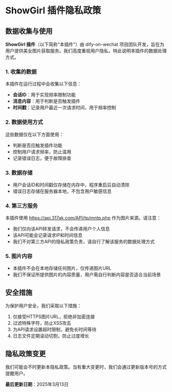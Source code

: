 # ShowGirl 插件隐私政策

## 数据收集与使用

**ShowGirl 插件**（以下简称"本插件"）由 dify-on-wechat 项目团队开发，旨在为用户提供美女图片获取服务。我们高度重视用户隐私，特此说明本插件的数据处理方式。

### 1. 收集的数据

本插件在运行过程中会收集以下信息：

- **会话ID**：用于实现频率限制功能
- **消息内容**：用于判断是否触发插件
- **时间戳**：记录用户最近一次请求时间，用于频率控制

### 2. 数据使用方式

这些数据仅在以下方面使用：

- 判断是否应触发插件功能
- 控制用户请求频率，防止滥用
- 记录错误日志，便于故障排查

### 3. 数据存储

- 用户会话ID和时间戳仅存储在内存中，程序重启后自动清除
- 错误日志存储在服务器本地，不包含用户敏感信息

### 4. 第三方服务

本插件使用 https://api.317ak.com/API/tp/mntp.php 作为图片来源。请注意：

- 我们仅向该API转发请求，不会传递用户个人信息
- 该API可能会记录请求IP和时间信息
- 我们不对第三方API的隐私政策负责，请自行了解该服务的数据处理方式

### 5. 图片内容

- 本插件不会在本地存储任何图片，仅传递图片URL
- 我们不保证所提供图片的内容质量，用户需自行判断内容是否适合当前场景

## 安全措施

为保护用户安全，我们采取以下措施：

1. 仅接受HTTPS图片URL，拒绝非加密连接
2. 过滤特殊字符，防止XSS攻击
3. 为API请求设置超时限制，避免长时间等待
4. 日志文件定期滚动切割，防止过度增长

## 隐私政策变更

我们可能会不时更新本隐私政策。当有重大变更时，我们会通过更新版本号的方式提醒用户。

**最后更新日期**：2025年3月13日 